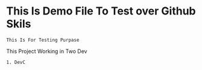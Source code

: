 # This Is Demo File To Test over Github Skils
	This Is For Testing Purpase
This Project Working in Two Dev  
	
	1. DevC
